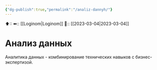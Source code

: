 ```yaml
---
{"dg-publish":true,"permalink":"/analiz-dannyh/"}
---
```



⬆::
⬅:: [[Loginom\|Loginom]]
📅:: [[2023-03-04\|2023-03-04]] 

# Анализ данных


Аналитика данных - комбинирование технических навыков с бизнес-экспертизой.

